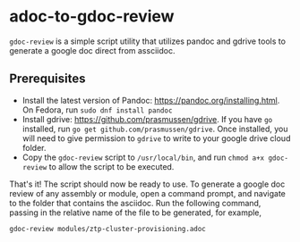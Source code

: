 # adoc-to-gdoc-review
`gdoc-review` is a simple script utility that utilizes pandoc and gdrive tools to generate a google doc direct from assciidoc.

## Prerequisites

* Install the latest version of Pandoc: https://pandoc.org/installing.html. On Fedora, run `sudo dnf install pandoc`
* Install gdrive: https://github.com/prasmussen/gdrive. If you have `go` installed, run `go get github.com/prasmussen/gdrive`. Once installed, you will need to give permission to `gdrive` to write to your google drive cloud folder.
* Copy the `gdoc-review` script to `/usr/local/bin`, and run `chmod a+x gdoc-review` to allow the script to be executed.

That's it! The script should now be ready to use. To generate a google doc review of any assembly or module, open a command prompt, and navigate to the folder that contains the asciidoc. Run the following command, passing in the relative name of the file to be generated, for example,

```
gdoc-review modules/ztp-cluster-provisioning.adoc
```  
